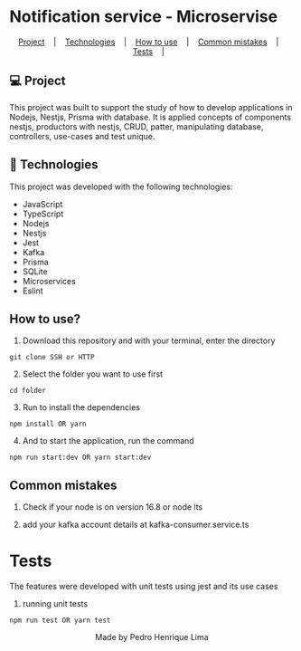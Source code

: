 # Notification service - Microservise

<p align="center">
  <a href="#-projeto">Project</a> &nbsp;&nbsp;&nbsp;|&nbsp;&nbsp;&nbsp;
  <a href="#-tecnologias">Technologies</a> &nbsp;&nbsp;&nbsp;|&nbsp;&nbsp;&nbsp;
  <a href="#how-to-use">How to use</a> &nbsp;&nbsp;&nbsp;|&nbsp;&nbsp;&nbsp;
  <a href="#common-mistakes">Common mistakes</a> &nbsp;&nbsp;&nbsp;|&nbsp;&nbsp;&nbsp;
  <a href="#project-vision">Tests</a> &nbsp;&nbsp;&nbsp;|&nbsp;&nbsp;&nbsp;
</p>

## 💻 Project

This project was built to support the study of how to develop applications in Nodejs, Nestjs, Prisma with database. It is applied concepts of components nestjs, productors with nestjs, CRUD, patter, manipulating database, controllers, use-cases and test unique.

## 🚀 Technologies

This project was developed with the following technologies:

- JavaScript
- TypeScript
- Nodejs
- Nestjs
- Jest
- Kafka
- Prisma
- SQLite
- Microservices
- Eslint

## How to use?

1. Download this repository and with your terminal, enter the directory

```
git clone SSH or HTTP
```

2. Select the folder you want to use first

```
cd folder
```

3. Run to install the dependencies

```
npm install OR yarn
```

4. And to start the application, run the command

```
npm run start:dev OR yarn start:dev
```

## Common mistakes

1. Check if your node is on version 16.8 or node lts

2. add your kafka account details at kafka-consumer.service.ts

# Tests

The features were developed with unit tests using jest and its use cases

1. running unit tests

```
npm run test OR yarn test
```

<p align="center">Made by Pedro Henrique Lima</p>
